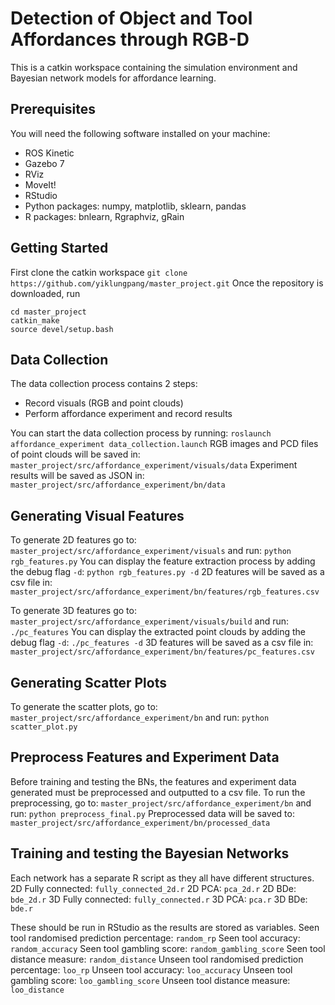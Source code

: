 # Detection of Object and Tool Affordances through RGB-D
This is a catkin workspace containing the simulation environment and Bayesian network models for affordance learning.

## Prerequisites
You will need the following software installed on your machine:
- ROS Kinetic
- Gazebo 7
- RViz
- MoveIt!
- RStudio
- Python packages: numpy, matplotlib, sklearn, pandas
- R packages: bnlearn, Rgraphviz, gRain

## Getting Started
First clone the catkin workspace
`git clone https://github.com/yiklungpang/master_project.git`
Once the repository is downloaded, run
```
cd master_project
catkin_make
source devel/setup.bash
```
## Data Collection
The data collection process contains 2 steps:
- Record visuals (RGB and point clouds)
- Perform affordance experiment and record results

You can start the data collection process by running:
`roslaunch affordance_experiment data_collection.launch`
RGB images and PCD files of point clouds will be saved in:
`master_project/src/affordance_experiment/visuals/data`
Experiment results will be saved as JSON in:
`master_project/src/affordance_experiment/bn/data`

## Generating Visual Features
To generate 2D features go to:
`master_project/src/affordance_experiment/visuals`
and run:
`python rgb_features.py`
You can display the feature extraction process by adding the debug flag `-d`:
`python rgb_features.py -d`
2D features will be saved as a csv file in:
`master_project/src/affordance_experiment/bn/features/rgb_features.csv`

To generate 3D features go to:
`master_project/src/affordance_experiment/visuals/build`
and run:
`./pc_features`
You can display the extracted point clouds by adding the debug flag `-d`:
`./pc_features -d`
3D features will be saved as a csv file in:
`master_project/src/affordance_experiment/bn/features/pc_features.csv`

## Generating Scatter Plots
To generate the scatter plots, go to:
`master_project/src/affordance_experiment/bn`
and run:
`python scatter_plot.py`

## Preprocess Features and Experiment Data
Before training and testing the BNs, the features and experiment data generated must be preprocessed and outputted to a csv file.
To run the preprocessing, go to:
`master_project/src/affordance_experiment/bn`
and run:
`python preprocess_final.py`
Preprocessed data will be saved to:
`master_project/src/affordance_experiment/bn/processed_data`

## Training and testing the Bayesian Networks
Each network has a separate R script as they all have different structures.
2D Fully connected: `fully_connected_2d.r`
2D PCA: `pca_2d.r`
2D BDe: `bde_2d.r`
3D Fully connected: `fully_connected.r`
3D PCA: `pca.r`
3D BDe: `bde.r`

These should be run in RStudio as the results are stored as variables.
Seen tool randomised prediction percentage: `random_rp`
Seen tool accuracy: `random_accuracy`
Seen tool gambling score: `random_gambling_score`
Seen tool distance measure: `random_distance`
Unseen tool randomised prediction percentage: `loo_rp`
Unseen tool accuracy: `loo_accuracy`
Unseen tool gambling score: `loo_gambling_score`
Unseen tool distance measure: `loo_distance`
